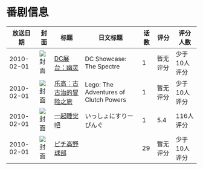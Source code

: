 # 番剧信息

|放送日期|封面|标题|日文标题|话数|评分|评分人数|
|---|---|---|---|---|---|---|
|2010-02-01|![封面](https://lain.bgm.tv/pic/cover/c/12/d7/136775_jhJSx.jpg)|[DC展台：幽灵](https://bangumi.tv/subject/136775)|DC Showcase: The Spectre|1|暂无评分|少于10人评分|
|2010-02-01|![封面](https://lain.bgm.tv/pic/cover/c/d8/6a/246663_WdMW4.jpg)|[乐高：古古治的冒险之旅](https://bangumi.tv/subject/246663)|Lego: The Adventures of Clutch Powers|1|暂无评分|少于10人评分|
|2010-02-01|![封面](https://lain.bgm.tv/pic/cover/c/e0/a0/7964_L6f66.jpg)|[一起睡觉吧](https://bangumi.tv/subject/7964)|いっしょにすりーぴんぐ|1|5.4|116人评分|
|2010-02-01|![封面](https://lain.bgm.tv/pic/cover/c/84/cc/160515_bIBdD.jpg)|[ピチ高野球部](https://bangumi.tv/subject/160515)||29|暂无评分|少于10人评分|
